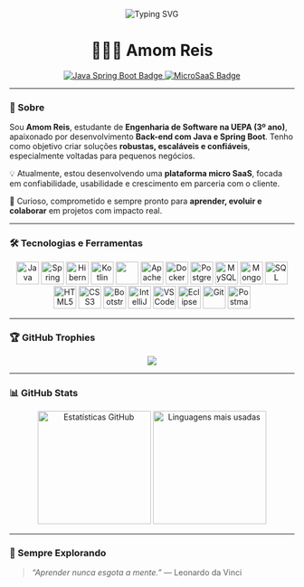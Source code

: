 <!-- Animação de digitação com largura aumentada e texto direto -->
<p align="center">
  <img 
    src="https://readme-typing-svg.demolab.com?font=Fira+Code&size=22&pause=700&color=F78C6C&width=700&lines=Sou+Amom+Reis!;Desenvolvedor+Back-end+Java;Spring+Boot+%7C+Solu%C3%A7%C3%B5es+Escal%C3%A1veis" 
    alt="Typing SVG" 
  />
</p>

<h1 align="center">👨🏻‍💻 Amom Reis</h1>

<p align="center">
  <a href="https://github.com/AmomReis">
    <img src="https://img.shields.io/badge/Back--End--Java-Spring%20Boot-6DB33F?style=for-the-badge&logo=java&logoColor=white" alt="Java Spring Boot Badge" />
  </a>
  <a href="https://github.com/AmomReis">
    <img src="https://img.shields.io/badge/MicroSaaS-Ativo-%23FFB86C?style=for-the-badge&logo=vercel&logoColor=white" alt="MicroSaaS Badge" />
  </a>
</p>

---

### 📌 Sobre

Sou **Amom Reis**, estudante de **Engenharia de Software na UEPA (3º ano)**, apaixonado por desenvolvimento **Back-end com Java e Spring Boot**. Tenho como objetivo criar soluções **robustas, escaláveis e confiáveis**, especialmente voltadas para pequenos negócios.

💡 Atualmente, estou desenvolvendo uma **plataforma micro SaaS**, focada em confiabilidade, usabilidade e crescimento em parceria com o cliente.

🧠 Curioso, comprometido e sempre pronto para **aprender, evoluir e colaborar** em projetos com impacto real.

---

### 🛠️ Tecnologias e Ferramentas

<p align="center">
  <!-- Back-end -->
  <img src="https://cdn.jsdelivr.net/gh/devicons/devicon/icons/java/java-original.svg" alt="Java" height="40" />
  <img src="https://cdn.jsdelivr.net/gh/devicons/devicon/icons/spring/spring-original.svg" alt="Spring Boot" height="40" />
  <img src="https://cdn.jsdelivr.net/gh/devicons/devicon/icons/hibernate/hibernate-plain.svg" alt="Hibernate" height="40" />
  <img src="https://cdn.jsdelivr.net/gh/devicons/devicon/icons/kotlin/kotlin-original.svg" alt="Kotlin" height="40" />
  <img src="https://cdn.jsdelivr.net/gh/devicons/devicon/icons/gradle/gradle-original.svg" height="40" />
  <img src="https://cdn.jsdelivr.net/gh/devicons/devicon/icons/apache/apache-original.svg" alt="Apache" height="40" />
  <img src="https://cdn.jsdelivr.net/gh/devicons/devicon/icons/docker/docker-original.svg" alt="Docker" height="40" />
  
  <!-- Banco de Dados -->
  <img src="https://cdn.jsdelivr.net/gh/devicons/devicon/icons/postgresql/postgresql-original.svg" alt="PostgreSQL" height="40" />
  <img src="https://cdn.jsdelivr.net/gh/devicons/devicon/icons/mysql/mysql-original.svg" alt="MySQL" height="40" />
  <img src="https://cdn.jsdelivr.net/gh/devicons/devicon/icons/mongodb/mongodb-original.svg" alt="MongoDB" height="40" />
  <img src="https://cdn.jsdelivr.net/gh/devicons/devicon/icons/microsoftsqlserver/microsoftsqlserver-plain.svg" alt="SQL Server" height="40" />

  <!-- Web -->
  <img src="https://cdn.jsdelivr.net/gh/devicons/devicon/icons/html5/html5-original.svg" alt="HTML5" height="40" />
  <img src="https://cdn.jsdelivr.net/gh/devicons/devicon/icons/css3/css3-original.svg" alt="CSS3" height="40" />
  <img src="https://cdn.jsdelivr.net/gh/devicons/devicon/icons/bootstrap/bootstrap-original.svg" alt="Bootstrap" height="40" />

  <!-- IDEs e Ferramentas -->
  <img src="https://cdn.jsdelivr.net/gh/devicons/devicon/icons/intellij/intellij-original.svg" alt="IntelliJ IDEA" height="40" />
  <img src="https://cdn.jsdelivr.net/gh/devicons/devicon/icons/vscode/vscode-original.svg" alt="VS Code" height="40" />
  <img src="https://cdn.jsdelivr.net/gh/devicons/devicon/icons/eclipse/eclipse-original.svg" alt="Eclipse" height="40" />
  <img src="https://cdn.jsdelivr.net/gh/devicons/devicon/icons/git/git-original.svg" alt="Git" height="40" />
  <img src="https://cdn.jsdelivr.net/gh/devicons/devicon/icons/postman/postman-original.svg" alt="Postman" height="40" />
</p>

---

### 🏆 GitHub Trophies

<p align="center">
  <img src="https://github-profile-trophy.vercel.app/?username=AmomReis&theme=onedark&margin-w=10&no-frame=true&row=1&column=6" />
</p>

---

### 📊 GitHub Stats

<p align="center">
  <img 
    alt="Estatísticas GitHub" 
    height="200" 
    src="https://github-readme-stats.vercel.app/api?username=AmomReis&show_icons=true&theme=tokyonight&include_all_commits=true&count_private=true&locale=pt-br" 
  />
  <img 
    alt="Linguagens mais usadas" 
    height="200" 
    src="https://github-readme-stats.vercel.app/api/top-langs/?username=AmomReis&theme=tokyonight&layout=compact&custom_title=Linguagens+Mais+Usadas&langs_count=8" 
  />
</p>

---

### 🚀 Sempre Explorando

> *“Aprender nunca esgota a mente.”* — Leonardo da Vinci
